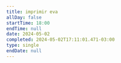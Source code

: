 ```yaml
---
title: imprimir eva
allDay: false
startTime: 18:00
endTime: null
date: 2024-05-02
completed: 2024-05-02T17:11:01.471-03:00
type: single
endDate: null
---
```

